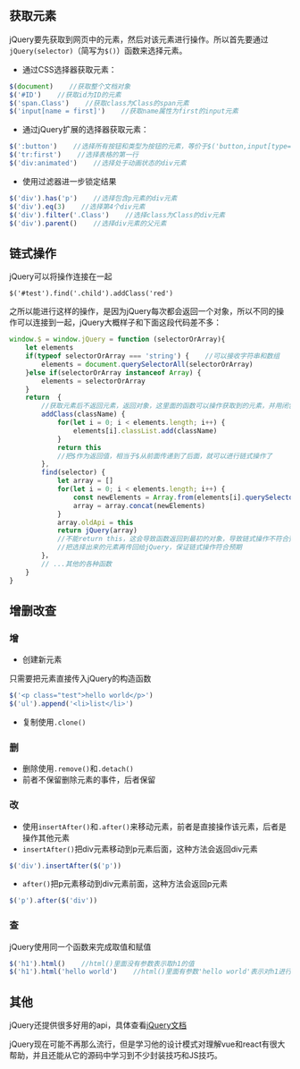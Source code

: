 ## 获取元素
jQuery要先获取到网页中的元素，然后对该元素进行操作。所以首先要通过```jQuery(selector)```（简写为```$()```）函数来选择元素。

* 通过CSS选择器获取元素：
```javascript
$(document)    //获取整个文档对象
$('#ID')    //获取id为ID的元素
$('span.Class')    //获取class为Class的span元素
$('input[name = first]')    //获取name属性为first的input元素
```

* 通过jQuery扩展的选择器获取元素：
```javascript
$(':button')    //选择所有按钮和类型为按钮的元素，等价于$('button,input[type='button']')
$('tr:first')    //选择表格的第一行
$('div:animated')    //选择处于动画状态的div元素
```

* 使用过滤器进一步锁定结果
```javascript
$('div').has('p')    //选择包含p元素的div元素
$('div').eq(3)    //选择第4个div元素
$('div').filter('.Class')    //选择class为Class的div元素
$('div').parent()    //选择div元素的父元素
```

## 链式操作

jQuery可以将操作连接在一起
```
$('#test').find('.child').addClass('red')
```

之所以能进行这样的操作，是因为jQuery每次都会返回一个对象，所以不同的操作可以连接到一起，jQuery大概样子和下面这段代码差不多：
```javascript
window.$ = window.jQuery = function (selectorOrArray){
    let elements
    if(typeof selectorOrArray === 'string') {    //可以接收字符串和数组
        elements = document.querySelectorAll(selectorOrArray)
    }else if(selectorOrArray instanceof Array) {
        elements = selectorOrArray
    }
    return  {
        //获取元素后不返回元素，返回对象，这里面的函数可以操作获取到的元素，并用闭包维持着elements
        addClass(className) {
            for(let i = 0; i < elements.length; i++) {
                elements[i].classList.add(className)
            }
            return this
            //把$作为返回值，相当于$从前面传递到了后面，就可以进行链式操作了
        },
        find(selector) {
            let array = []
            for(let i = 0; i < elements.length; i++) {
                const newElements = Array.from(elements[i].querySelectorAll(selector))
                array = array.concat(newElements)
            }
            array.oldApi = this
            return jQuery(array)
            //不能return this，这会导致函数返回到最初的对象，导致链式操作不符合预期
            //把选择出来的元素再传回给jQuery，保证链式操作符合预期
        }，
        // ...其他的各种函数
    }
}
```

## 增删改查
### 增
* 创建新元素

只需要把元素直接传入jQuery的构造函数
```javascript
$('<p class="test">hello world</p>')
$('ul').append('<li>list</li>')
```
* 复制使用```.clone()```

### 删
* 删除使用```.remove()```和```.detach()```
* 前者不保留删除元素的事件，后者保留

### 改
* 使用```insertAfter()```和```.after()```来移动元素，前者是直接操作该元素，后者是操作其他元素
* ```insertAfter()```把div元素移动到p元素后面，这种方法会返回div元素
```javascript
$('div').insertAfter($('p'))
```
* ```after()```把p元素移动到div元素前面，这种方法会返回p元素
```javascript
$('p').after($('div'))
```

### 查
jQuery使用同一个函数来完成取值和赋值
```javascript
$('h1').html()    //html()里面没有参数表示取h1的值
$('h1').html('hello world')    //html()里面有参数'hello world'表示对h1进行赋值
```

## 其他
jQuery还提供很多好用的api，具体查看[jQuery文档](https://www.jquery123.com/)

jQuery现在可能不再那么流行，但是学习他的设计模式对理解vue和react有很大帮助，并且还能从它的源码中学习到不少封装技巧和JS技巧。